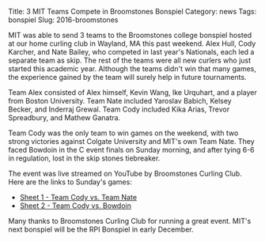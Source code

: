 Title: 3 MIT Teams Compete in Broomstones Bonspiel
Category: news
Tags: bonspiel
Slug: 2016-broomstones

MIT was able to send 3 teams to the Broomstones college bonspiel hosted at our home curling club in Wayland, MA this past weekend. Alex Hull, Cody Karcher, and Nate Bailey, who competed in last year's Nationals, each led a separate team as skip. The rest of the teams were all new curlers who just started this academic year. Although the teams didn't win that many games, the experience gained by the team will surely help in future tournaments.

Team Alex consisted of Alex himself, Kevin Wang, Ike Urquhart, and a player from Boston University. Team Nate included Yaroslav Babich, Kelsey Becker, and Inderraj Grewal. Team Cody included Kika Arias, Trevor Spreadbury, and Mathew Ganatra.

Team Cody was the only team to win games on the weekend, with two strong victories against Colgate University and MIT's own Team Nate. They faced Bowdoin in the C event finals on Sunday morning, and after tying 6-6 in regulation, lost in the skip stones tiebreaker.

The event was live streamed on YouTube by Broomstones Curling Club. Here are the links to Sunday's games:

* [Sheet 1 - Team Cody vs. Team Nate](https://www.youtube.com/watch?v=V_v4oiudZKo)
* [Sheet 2 - Team Cody vs. Bowdoin](https://www.youtube.com/watch?v=uo2NzNCIzJM)

Many thanks to Broomstones Curling Club for running a great event. MIT's next bonspiel will be the RPI Bonspiel in early December.